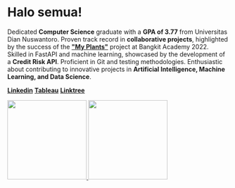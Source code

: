 # Halo semua! 

Dedicated **Computer Science** graduate with a **GPA of 3.77** from Universitas Dian Nuswantoro. 
Proven track record in **collaborative projects**, highlighted by the success of the [**"My Plants"**](https://github.com/Satriobagusimanulloh/project-capstone) project at Bangkit Academy 2022.
Skilled in FastAPI and machine learning, showcased by the development of a **Credit Risk API**. 
Proficient in Git and testing methodologies. 
Enthusiastic about contributing to innovative projects in **Artificial Intelligence, Machine Learning, and Data Science**.

[**Linkedin**](https://www.linkedin.com/in/satrio-imanulloh-819b40222/)
[**Tableau**](https://public.tableau.com/app/profile/satrio.bagus.imanulloh/vizzes?authMode=activationSuccess)
[**Linktree**](https://linktr.ee/satriobagus)

<p align="left">
<a href="https://github.com/Satriobagusimanulloh">
  <img height="180em" src="https://github-readme-stats-eight-theta.vercel.app/api?username=Satriobagusimanulloh&show_icons=true&theme=algolia&include_all_commits=true&count_private=true"/>
  <img height="180em" src="https://github-readme-stats-eight-theta.vercel.app/api/top-langs/?username=Satriobagusimanulloh&layout=compact&langs_count=8&theme=algolia"/>
</a>
</p>


<!--
**Satriobagusimanulloh/SatrioBagusImanulloh** is a ✨ _special_ ✨ repository because its `README.md` (this file) appears on your GitHub profile.

Here are some ideas to get you started:

- 🔭 I’m currently working on ...
- 🌱 I’m currently learning ...
- 👯 I’m looking to collaborate on ...
- 🤔 I’m looking for help with ...
- 💬 Ask me about ...
- 📫 How to reach me: ...
- 😄 Pronouns: ...
- ⚡ Fun fact: ...
-->
